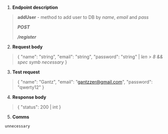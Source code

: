 1. **Endpoint description**

> __addUser__ - method to add user to DB by _name_, _email_ and _pass_
>
> ***POST***
> 
> ***/register***
2. **Request body**

> {
> "name": "string",
> "email": "string",
> "password": "string" | _len > 8 && spec symb necessary_
> }
3. **Test request**

> {
> "name": "Gantz",
> "email": "gantzzer@gmail.com",
> "password": "qwerty12"
> }
4. **Response body**

> {
> "status": 200 | int
> }

5. **Comms**

`unnecessary`
